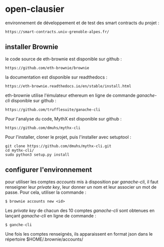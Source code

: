 # open-clausier

environnement de développement et de test des smart contracts du projet :

	https://smart-contracts.univ-grenoble-alpes.fr/

## installer Brownie

le code source de eth-brownie est disponible sur github :

	https://github.com/eth-brownie/brownie

la documentation est disponible sur readthedocs :

	https://eth-brownie.readthedocs.io/en/stable/install.html

eth-brownie utilise l'émulateur ethereum en ligne de commande *ganache-cli* disponible sur github :

	https://github.com/trufflesuite/ganache-cli

Pour l'analyse du code, MythX est disponible sur github :

	https://github.com/dmuhs/mythx-cli

 Pour l'installer, cloner le projet, puis l'installer avec setuptool :

	git clone https://github.com/dmuhs/mythx-cli.git
	cd mythx-cli/
	sudo python3 setup.py install



## configurer l'environnement

pour utiliser les comptes *accounts* mis à disposition par *ganache-cli*, il faut renseigner leur *private key*, leur donner un nom et leur associer un mot de passe. Pour cela, utiliser la commande :

	$ brownie accounts new <id>

Les *private key* de chacun des 10 comptes *ganache-cli* sont obtenues en lançant *ganache-cli* en ligne de commande :

	$ ganche-cli

Une fois les comptes renseignés, ils apparaissent en format json dans le répertoire $HOME/.brownie/accounts/
